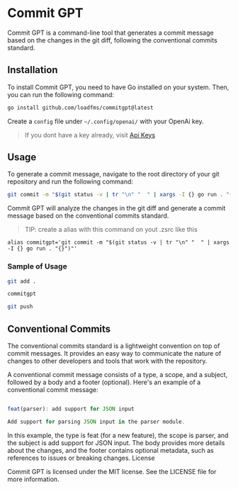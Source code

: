 # Commit GPT

Commit GPT is a command-line tool that generates a commit message based on the changes in the git diff, following the conventional commits standard.

## Installation

To install Commit GPT, you need to have Go installed on your system. Then, you can run the following command:

```bash
go install github.com/loadfms/commitgpt@latest
```

Create a `config` file under `~/.config/openai/` with your OpenAi key.

> If you dont have a key already, visit [Api Keys](https://platform.openai.com/account/api-keys)

## Usage

To generate a commit message, navigate to the root directory of your git repository and run the following command:

```bash
git commit -m "$(git status -v | tr "\n" "  " | xargs -I {} go run . "{}")"
```

Commit GPT will analyze the changes in the git diff and generate a commit message based on the conventional commits standard.

> TIP: create a alias with this command on yout .zsrc like this
```
alias commitgpt='git commit -m "$(git status -v | tr "\n" "  " | xargs -I {} go run . "{}")"'
```

### Sample of Usage
```bash
git add .

commitgpt

git push
```

## Conventional Commits

The conventional commits standard is a lightweight convention on top of commit messages. It provides an easy way to communicate the nature of changes to other developers and tools that work with the repository.

A conventional commit message consists of a type, a scope, and a subject, followed by a body and a footer (optional). Here's an example of a conventional commit message:

```javascript

feat(parser): add support for JSON input

Add support for parsing JSON input in the parser module.
```

In this example, the type is feat (for a new feature), the scope is parser, and the subject is add support for JSON input. The body provides more details about the changes, and the footer contains optional metadata, such as references to issues or breaking changes.
License

Commit GPT is licensed under the MIT license. See the LICENSE file for more information.
